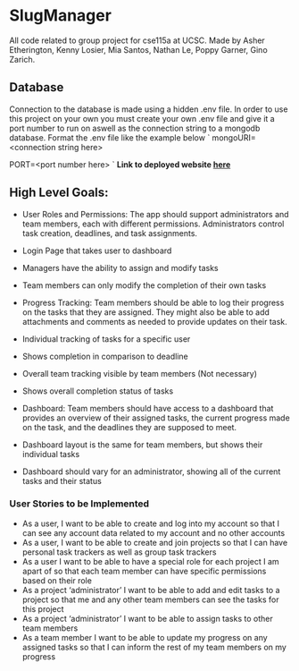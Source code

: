# SlugManager
All code related to group project for cse115a at UCSC. Made by Asher Etherington, Kenny Losier, Mia Santos, Nathan Le, Poppy Garner, Gino Zarich.

## Database
Connection to the database is made using a hidden .env file. In order to use this project on your own you must create your own .env file and give
it a port number to run on aswell as the connection string to a mongodb database.
Format the .env file like the example below
`
mongoURI=\<connection string here\>

PORT=\<port number here\>
`
__Link to deployed website [here](https://slugmanager.onrender.com/)__

## High Level Goals:
- User Roles and Permissions: The app should support administrators and team members, each with different permissions. Administrators control task creation, deadlines, and task assignments.
- Login Page that takes user to dashboard
- Managers have the ability to assign and modify tasks
- Team members can only modify the completion of their own tasks


- Progress Tracking: Team members should be able to log their progress on the tasks that they are assigned. They might also be able to add attachments and comments as needed to provide updates on their task.
- Individual tracking of tasks for a specific user
- Shows completion in comparison to deadline
- Overall team tracking visible by team members (Not necessary)
- Shows overall completion status of tasks


- Dashboard: Team members should have access to a dashboard that provides an overview of their assigned tasks, the current progress made on the task, and the deadlines they are supposed to meet.
-   Dashboard layout is the same for team members, but shows their individual tasks
- Dashboard should vary for an administrator, showing all of the current tasks and their status
### User Stories to be Implemented
- As a user, I want to be able to create and log into my account so that I can see any account data related to my account and no other accounts
- As a user, I want to be able to create and join projects so that I can have personal task trackers as well as group task trackers
- As a user I want to be able to have a special role for each project I am apart of so that each team member can have specific permissions based on their role
- As a project ‘administrator’ I want to be able to add and edit tasks to a project so that me and any other team members can see the tasks for this project
- As a project ‘administrator’ I want to be able to assign tasks to other team members
- As a team member I want to be able to update my progress on any assigned tasks so that I can inform the rest of my team members on my progress
